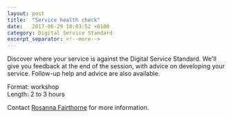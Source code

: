 ```yaml
---
layout: post
title:  "Service health check"
date:   2017-06-29 10:03:52 +0100
category: Digital Service Standard
excerpt_separator: <!--more-->
---
```


Discover where your service is against the Digital Service Standard. We'll give you feedback at the end of the session, with advice on developing your service. Follow-up help and advice are also available.

Format: workshop  
Length: 2 to 3 hours

Contact <a href="mailto:CentreOfExcellenceCentral@digital.homeoffice.gov.uk">Rosanna Fairthorne</a> for more information.
